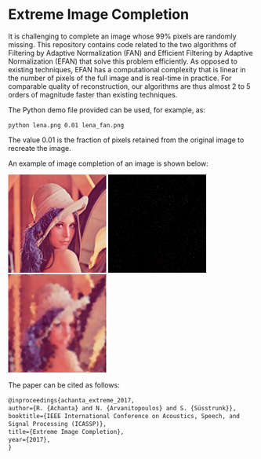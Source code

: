 # Extreme Image Completion

It is challenging to complete an image whose 99% pixels are randomly missing. This repository contains code related to the two algorithms of Filtering by Adaptive Normalization (FAN) and Efficient Filtering by Adaptive Normalization (EFAN) that solve this problem efficiently. As opposed to existing techniques, EFAN has a computational complexity that is linear in the number of pixels of the full image and is real-time in practice. For comparable quality of reconstruction, our algorithms are thus almost 2 to 5 orders of magnitude faster than existing techniques.

The Python demo file provided can be used, for example, as:
```
python lena.png 0.01 lena_fan.png
```
The value 0.01 is the fraction of pixels retained from the original image to recreate the image.

An example of image completion of an image is shown below:

<p float="center">
  <img src="https://github.com/achanta/ExtremeImageCompletion/blob/master/images/lena.png" width="200" />
  <img src="https://github.com/achanta/ExtremeImageCompletion/blob/master/images/lena_001.png" width="200" /> 
  <img src="https://github.com/achanta/ExtremeImageCompletion/blob/master/images/lena_fan.png" width="200" /> 
</p>

The paper can be cited as follows:
```
@inproceedings{achanta_extreme_2017,
author={R. {Achanta} and N. {Arvanitopoulos} and S. {Süsstrunk}},
booktitle={IEEE International Conference on Acoustics, Speech, and Signal Processing (ICASSP)},
title={Extreme Image Completion},
year={2017},
}
```

